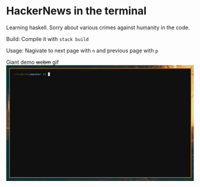 # HackerNews in the terminal

Learning haskell. Sorry about various crimes against humanity in the code.

Build: Compile it with `stack build`

Usage: Nagivate to next page with `n` and previous page with `p`

Giant demo ~~webm~~ gif
![demo](https://github.com/OlleLinderos/hn/blob/master/demo.gif)
